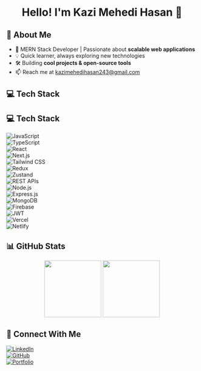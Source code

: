<h1 align="center">Hello! I'm Kazi Mehedi Hasan 👋</h1>
<!-- <p align="center"><i>I do open source :)</i></p> -->

## 🚀 About Me  
- 🔭 MERN Stack Developer | Passionate about **scalable web applications**  
- 💡 Quick learner, always exploring new technologies  
- 🛠️ Building **cool projects & open-source tools**  
- 📫 Reach me at kazimehedihasan243@gmail.com

## 💻 Tech Stack  
## 💻 Tech Stack  
![JavaScript](https://img.shields.io/badge/JavaScript-F7DF1E?style=flat&logo=javascript&logoColor=black)  
![TypeScript](https://img.shields.io/badge/TypeScript-3178C6?style=flat&logo=typescript&logoColor=white)  
![React](https://img.shields.io/badge/React-61DAFB?style=flat&logo=react&logoColor=black)  
![Next.js](https://img.shields.io/badge/Next.js-000000?style=flat&logo=next.js&logoColor=white)  
![Tailwind CSS](https://img.shields.io/badge/Tailwind_CSS-38B2AC?style=flat&logo=tailwind-css&logoColor=white)  
![Redux](https://img.shields.io/badge/Redux-764ABC?style=flat&logo=redux&logoColor=white)  
![Zustand](https://img.shields.io/badge/Zustand-000000?style=flat&logo=zustand&logoColor=white)  
![REST APIs](https://img.shields.io/badge/REST_APIs-02569B?style=flat&logo=api&logoColor=white)  
![Node.js](https://img.shields.io/badge/Node.js-339933?style=flat&logo=node.js&logoColor=white)  
![Express.js](https://img.shields.io/badge/Express.js-000000?style=flat&logo=express&logoColor=white)  
![MongoDB](https://img.shields.io/badge/MongoDB-47A248?style=flat&logo=mongodb&logoColor=white)  
![Firebase](https://img.shields.io/badge/Firebase-FFCA28?style=flat&logo=firebase&logoColor=black)  
![JWT](https://img.shields.io/badge/JWT-000000?style=flat&logo=json-web-tokens&logoColor=white)  
![Vercel](https://img.shields.io/badge/Vercel-000000?style=flat&logo=vercel&logoColor=white)  
![Netlify](https://img.shields.io/badge/Netlify-00C7B7?style=flat&logo=netlify&logoColor=white)  


## 📊 GitHub Stats  
<p align="center">
  <img src="https://github-readme-stats.vercel.app/api?username=kazimehedihasan1&show_icons=true&theme=tokyonight" height="150">
  <img src="https://github-readme-streak-stats.herokuapp.com/?user=kazimehedihasan1&theme=tokyonight" height="150">
</p>

## 🔗 Connect With Me  
[![LinkedIn](https://img.shields.io/badge/LinkedIn-0A66C2?style=flat&logo=linkedin&logoColor=white)](https://linkedin.com/in/yourprofile)  
[![GitHub](https://img.shields.io/badge/GitHub-181717?style=flat&logo=github&logoColor=white)](https://github.com/yourusername)  
[![Portfolio](https://img.shields.io/badge/Portfolio-FF5733?style=flat&logo=firefox&logoColor=white)](https://yourportfolio.com)  
